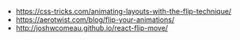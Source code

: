 - https://css-tricks.com/animating-layouts-with-the-flip-technique/
- https://aerotwist.com/blog/flip-your-animations/
- http://joshwcomeau.github.io/react-flip-move/